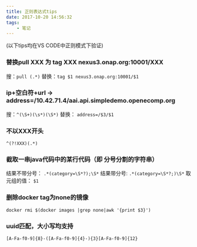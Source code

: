```yaml
---
title: 正则表达式tips
date: 2017-10-20 14:56:32
tags: 
    - 笔记
---
```


(以下tips均在VS CODE中正则模式下验证)

### 替换pull XXX 为 tag XXX nexus3.onap.org:10001/XXX
搜：``pull (.*)``
替换：``tag $1 nexus3.onap.org:10001/$1``
<!-- more -->
###  ip+空白符+url  -> address=/10.42.71.4/aai.api.simpledemo.openecomp.org
搜：``^(\S+)(\s*)(\S*)``
替换： ``address=/$3/$1``

### 不以XXX开头
``^(?!XXX)(.*)``

### 截取一串java代码中的某行代码（即 分号分割的字符串）
结果不带分号： ``.*(category=\S*?);\S*``
结果带分号:  ``.*(category=\S*?;)\S*``
取元组的值： ``$1``


### 删除docker tag为none的镜像
``docker rmi $(docker images |grep none|awk '{print $3}')``

### uuid匹配，大小写均支持
``[A-Fa-f0-9]{8}-([A-Fa-f0-9]{4}-){3}[A-Fa-f0-9]{12}``